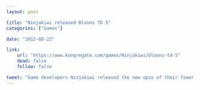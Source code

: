 ```yaml
---
layout: post

title: "Ninjakiwi released Bloons TD 5"
categories: ["Games"]

date: "2012-08-23"

link:
    url: "https://www.kongregate.com/games/Ninjakiwi/bloons-td-5"
    dead: false
    follow: false

tweet: "Game developers Ninjakiwi released the new opus of their Tower Defense Bloons."
---
```

